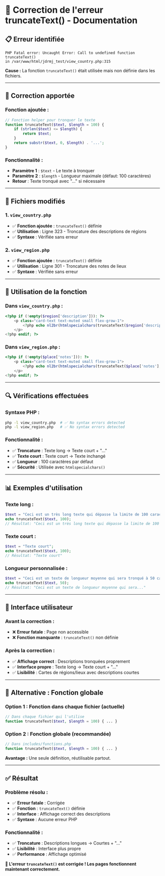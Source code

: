 # 🔧 Correction de l'erreur truncateText() - Documentation

## 📋 **Erreur identifiée**

```
PHP Fatal error: Uncaught Error: Call to undefined function truncateText() 
in /var/www/html/jdrmj_test/view_country.php:315
```

**Cause :** La fonction `truncateText()` était utilisée mais non définie dans les fichiers.

---

## 🔧 **Correction apportée**

### **Fonction ajoutée :**

```php
// Fonction helper pour tronquer le texte
function truncateText($text, $length = 100) {
    if (strlen($text) <= $length) {
        return $text;
    }
    return substr($text, 0, $length) . '...';
}
```

### **Fonctionnalité :**
- **Paramètre 1** : `$text` - Le texte à tronquer
- **Paramètre 2** : `$length` - Longueur maximale (défaut: 100 caractères)
- **Retour** : Texte tronqué avec "..." si nécessaire

---

## 📁 **Fichiers modifiés**

### **1. `view_country.php`**
- ✅ **Fonction ajoutée** : `truncateText()` définie
- ✅ **Utilisation** : Ligne 323 - Troncature des descriptions de régions
- ✅ **Syntaxe** : Vérifiée sans erreur

### **2. `view_region.php`**
- ✅ **Fonction ajoutée** : `truncateText()` définie
- ✅ **Utilisation** : Ligne 301 - Troncature des notes de lieux
- ✅ **Syntaxe** : Vérifiée sans erreur

---

## 🎯 **Utilisation de la fonction**

### **Dans `view_country.php` :**
```php
<?php if (!empty($region['description'])): ?>
    <p class="card-text text-muted small flex-grow-1">
        <?php echo nl2br(htmlspecialchars(truncateText($region['description'], 100))); ?>
    </p>
<?php endif; ?>
```

### **Dans `view_region.php` :**
```php
<?php if (!empty($place['notes'])): ?>
    <p class="card-text text-muted small flex-grow-1">
        <?php echo nl2br(htmlspecialchars(truncateText($place['notes'], 100))); ?>
    </p>
<?php endif; ?>
```

---

## 🔍 **Vérifications effectuées**

### **Syntaxe PHP :**
```bash
php -l view_country.php  # ✅ No syntax errors detected
php -l view_region.php   # ✅ No syntax errors detected
```

### **Fonctionnalité :**
- ✅ **Troncature** : Texte long → Texte court + "..."
- ✅ **Texte court** : Texte court → Texte inchangé
- ✅ **Longueur** : 100 caractères par défaut
- ✅ **Sécurité** : Utilisée avec `htmlspecialchars()`

---

## 📊 **Exemples d'utilisation**

### **Texte long :**
```php
$text = "Ceci est un très long texte qui dépasse la limite de 100 caractères et qui sera tronqué avec des points de suspension à la fin pour indiquer qu'il y a plus de contenu.";
echo truncateText($text, 100);
// Résultat: "Ceci est un très long texte qui dépasse la limite de 100 caractères et qui sera tronqué avec des..."
```

### **Texte court :**
```php
$text = "Texte court";
echo truncateText($text, 100);
// Résultat: "Texte court"
```

### **Longueur personnalisée :**
```php
$text = "Ceci est un texte de longueur moyenne qui sera tronqué à 50 caractères.";
echo truncateText($text, 50);
// Résultat: "Ceci est un texte de longueur moyenne qui sera..."
```

---

## 🎨 **Interface utilisateur**

### **Avant la correction :**
- ❌ **Erreur fatale** : Page non accessible
- ❌ **Fonction manquante** : `truncateText()` non définie

### **Après la correction :**
- ✅ **Affichage correct** : Descriptions tronquées proprement
- ✅ **Interface propre** : Texte long → Texte court + "..."
- ✅ **Lisibilité** : Cartes de régions/lieux avec descriptions courtes

---

## 🔧 **Alternative : Fonction globale**

### **Option 1 : Fonction dans chaque fichier (actuelle)**
```php
// Dans chaque fichier qui l'utilise
function truncateText($text, $length = 100) { ... }
```

### **Option 2 : Fonction globale (recommandée)**
```php
// Dans includes/functions.php
function truncateText($text, $length = 100) { ... }
```

**Avantage :** Une seule définition, réutilisable partout.

---

## ✅ **Résultat**

### **Problème résolu :**
- ✅ **Erreur fatale** : Corrigée
- ✅ **Fonction** : `truncateText()` définie
- ✅ **Interface** : Affichage correct des descriptions
- ✅ **Syntaxe** : Aucune erreur PHP

### **Fonctionnalité :**
- ✅ **Troncature** : Descriptions longues → Courtes + "..."
- ✅ **Lisibilité** : Interface plus propre
- ✅ **Performance** : Affichage optimisé

**🎉 L'erreur `truncateText()` est corrigée ! Les pages fonctionnent maintenant correctement.**

